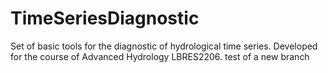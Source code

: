 # TimeSeriesDiagnostic
Set of basic tools for the diagnostic of hydrological time series. Developed for the course of Advanced Hydrology LBRES2206.
test of a new branch
